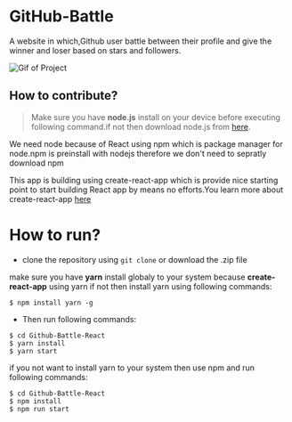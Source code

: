 # GitHub-Battle

A website in which,Github user battle between their profile and give the winner and loser based on stars and followers.

![Gif of Project](https://github.com/urvil38/Github-Battle-React/blob/master/public/github-battle.gif "Github-battle")

## How to contribute?

> Make sure you have **node.js** install on your device before executing following command.if not then download node.js from [here](https://nodejs.org/en/).

We need node because of React using npm which is package manager for node.npm is preinstall with nodejs therefore we don't need to sepratly download npm

This app is building using create-react-app which is provide nice starting point to start building React app by means no efforts.You learn more about create-react-app [here](https://github.com/facebookincubator/create-react-app)

# How to run?

- clone the repository using ```git clone``` or download the .zip file

make sure you have **yarn** install globaly to your system because **create-react-app** using yarn if not then install yarn using following commands:
```
$ npm install yarn -g
``` 

- Then run following commands:  
```
$ cd Github-Battle-React
$ yarn install
$ yarn start
```
if you not want to install yarn to your system then use npm and run following commands:
```
$ cd Github-Battle-React
$ npm install
$ npm run start
``` 

 


